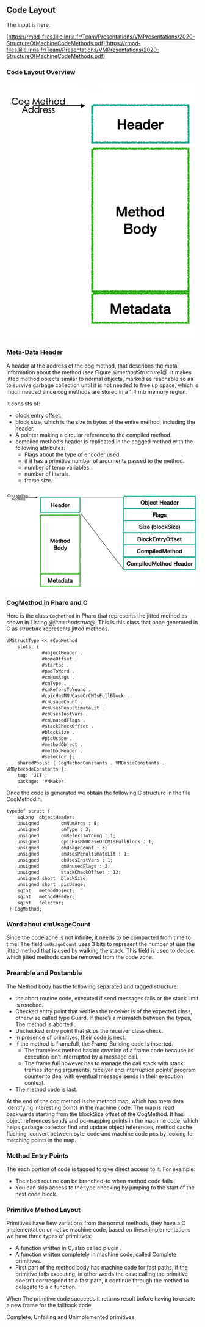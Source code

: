 ## Code Layout

The input is here.

[https://rmod-files.lille.inria.fr/Team/Presentations/VMPresentations/2020-StructureOfMachineCodeMethods.pdf](https://rmod-files.lille.inria.fr/Team/Presentations/VMPresentations/2020-StructureOfMachineCodeMethods.pdf)

### Code Layout Overview


![ Structure of a method. %width=30&anchor=methodStructure1](methodStructure1.png)

### Meta-Data Header

A header at the address of the cog method, that describes the meta information about the method (see Figure *@methodStructure1@*. 
It makes jitted method objects similar to normal objects, marked as reachable so as to survive garbage collection until it is not needed to free up space, which is much needed since cog methods are stored in a 1,4 mb memory region.

It consists of:

- block entry offset. 
- block size, which is the size in bytes of the entire method, including the header.
- A pointer making a circular reference to the compiled method.
- compiled method’s header is replicated in the cogged method with the following attributes:
  - Flags about the type of encoder used.
  - if it has a primitive number of arguments passed to the method.
  -  number of temp variables.
  -  number of literals.
  -  frame size.



![ Structure of a method header. %width=50&anchor=methodStructureHeaderWithZoom](methodStructureHeaderWithZoom.png)



### CogMethod in Pharo and C 
  
Here is the class `CogMethod` in Pharo that represents the jitted method as shown in Listing *@jitmethodstruc@*.
This is this class that once generated in C as structure represents jitted methods. 

```
VMStructType << #CogMethod
	slots: {
			 #objectHeader .
			 #homeOffset .
			 #startpc .
			 #padToWord .
			 #cmNumArgs .
			 #cmType .
			 #cmRefersToYoung .
			 #cpicHasMNUCaseOrCMIsFullBlock .
			 #cmUsageCount .
			 #cmUsesPenultimateLit .
			 #cbUsesInstVars .
			 #cmUnusedFlags .
			 #stackCheckOffset .
			 #blockSize .
			 #picUsage .
			 #methodObject .
			 #methodHeader .
			 #selector };
	sharedPools: { CogMethodConstants . VMBasicConstants . VMBytecodeConstants };
	tag: 'JIT';
	package: 'VMMaker'
```

Once the code is generated we obtain the following C structure in the file CogMethod.h.


```language=C&anchor=jitmethodstruc
typedef struct {
	sqLong	objectHeader;
	unsigned		cmNumArgs : 8;
	unsigned		cmType : 3;
	unsigned		cmRefersToYoung : 1;
	unsigned		cpicHasMNUCaseOrCMIsFullBlock : 1;
	unsigned		cmUsageCount : 3;
	unsigned		cmUsesPenultimateLit : 1;
	unsigned		cbUsesInstVars : 1;
	unsigned		cmUnusedFlags : 2;
	unsigned		stackCheckOffset : 12;
	unsigned short	blockSize;
	unsigned short	picUsage;
	sqInt	methodObject;
	sqInt	methodHeader;
	sqInt	selector;
 } CogMethod;
```

### Word about cmUsageCount

Since the code zone is not infinite, it needs to be compacted from time to time. 
The field `cmUsageCount` uses 3 bits to represent the number of use the jitted method that is used by walking the stack. This field is used to decide which jitted methods can be removed from the code zone.  


### Preamble and Postamble

The Method body has the following separated and tagged structure:
-  the abort routine code, executed if send messages fails or the stack limit is reached. 
-  Checked entry point that verifies the receiver is of the expected class, otherwise called type Guard. If there’s a mismatch between the types, The method is aborted .
- Unchecked entry point that skips the receiver class check.
- In presence of primitives, their code is next.
- If the method is framefull, the Frame-Building code is inserted.
    - The frameless method has no creation of a frame code because its execution isn’t interrupted by a message call.
    - The frame full however has to manage the call stack with stack frames storing arguments, receiver and interruption points’ program counter to deal with eventual message sends in their execution context.
- The method code is last.

At the end of the cog method is the method map, which has meta data 
	 identifying interesting points in the machine code. The map is read backwards starting from the blockSize offset of the CogMethod. It has object references sends and pc-mapping points in the machine code, which helps garbage collector find and update object references, method cache flushing, convert between byte-code and machine code pcs by looking for matching points in the map.

### Method Entry Points

The each portion of code is tagged to give direct access to it. For example:
- The abort routine can be branched-to when method code fails.
- You can skip access to the type checking by jumping to the start of the next code block. 

### Primitive Method Layout

Primitives have fiew variations from the normal methods, they have a C implementation or native machine code, based on these implementations  we have three types of primitives:
- A function written in C, also called plugin .
- A function written completely in machine code, called Complete primitives.
- First part of the method body has machine code for fast paths, if the primitive fails executing, in other words the case calling the primitive doesn't corrrespond to a fast path, it continue through the methed to delegate to a c function.
    
When The primitive code succeeds it returns result before having to create a new frame for the fallback code.

Complete, Unfailing and Unimplemented primitives